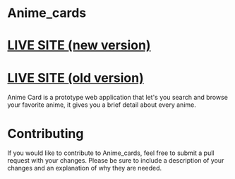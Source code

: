 
# Anime_cards


# [LIVE SITE (new version)](https://anime-cards-alpha.vercel.app/)


# [LIVE SITE (old version)](https://violet-boa-slip.cyclic.app/)


Anime Card is a prototype web application that let's you search and browse your favorite anime, it gives you a brief detail about every anime.

# Contributing

If you would like to contribute to Anime_cards, feel free to submit a pull request with your changes. Please be sure to include a description of your changes and an explanation of why they are needed.
